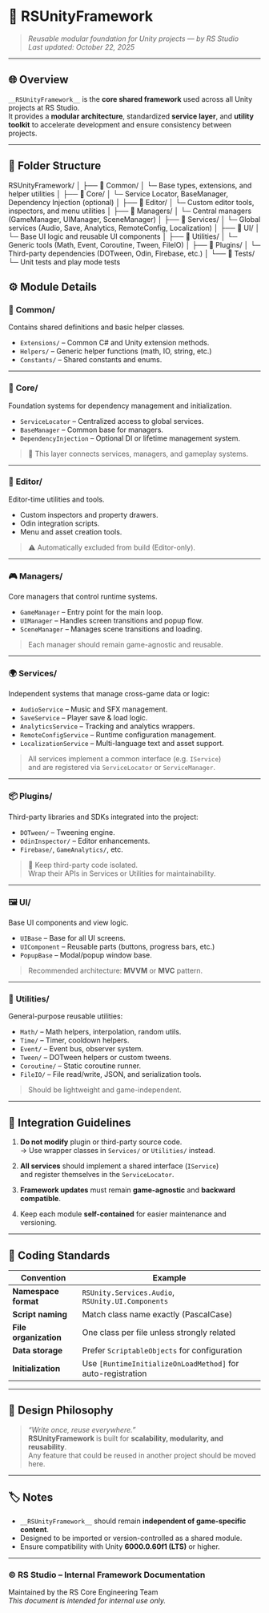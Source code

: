 # 🧩 **__RSUnityFramework__**
> _Reusable modular foundation for Unity projects — by RS Studio_  
> _Last updated: October 22, 2025_

---

## 🌐 Overview
`__RSUnityFramework__` is the **core shared framework** used across all Unity projects at RS Studio.  
It provides a **modular architecture**, standardized **service layer**, and **utility toolkit** to accelerate development and ensure consistency between projects.

---

## 📁 Folder Structure

RSUnityFramework/
│
├── 📂 Common/
│   └─ Base types, extensions, and helper utilities
│
├── 📂 Core/
│   └─ Service Locator, BaseManager, Dependency Injection (optional)
│
├── 📂 Editor/
│   └─ Custom editor tools, inspectors, and menu utilities
│
├── 📂 Managers/
│   └─ Central managers (GameManager, UIManager, SceneManager)
│
├── 📂 Services/
│   └─ Global services (Audio, Save, Analytics, RemoteConfig, Localization)
│
├── 📂 UI/
│   └─ Base UI logic and reusable UI components
│
├── 📂 Utilities/
│   └─ Generic tools (Math, Event, Coroutine, Tween, FileIO)
│
├── 📂 Plugins/
│   └─ Third-party dependencies (DOTween, Odin, Firebase, etc.)
│
└── 📂 Tests/
    └─ Unit tests and play mode tests


## ⚙️ Module Details

### 🧱 **Common/**
Contains shared definitions and basic helper classes.
- `Extensions/` – Common C# and Unity extension methods.
- `Helpers/` – Generic helper functions (math, IO, string, etc.)
- `Constants/` – Shared constants and enums.

---

### 🧠 **Core/**
Foundation systems for dependency management and initialization.
- `ServiceLocator` – Centralized access to global services.
- `BaseManager` – Common base for managers.
- `DependencyInjection` – Optional DI or lifetime management system.

> 🧩 This layer connects services, managers, and gameplay systems.

---

### 🧰 **Editor/**
Editor-time utilities and tools.
- Custom inspectors and property drawers.  
- Odin integration scripts.  
- Menu and asset creation tools.

> ⚠️ Automatically excluded from build (Editor-only).

---

### 🎮 **Managers/**
Core managers that control runtime systems.
- `GameManager` – Entry point for the main loop.
- `UIManager` – Handles screen transitions and popup flow.
- `SceneManager` – Manages scene transitions and loading.

> Each manager should remain game-agnostic and reusable.

---

### 🌍 **Services/**
Independent systems that manage cross-game data or logic:
- `AudioService` – Music and SFX management.
- `SaveService` – Player save & load logic.
- `AnalyticsService` – Tracking and analytics wrappers.
- `RemoteConfigService` – Runtime configuration management.
- `LocalizationService` – Multi-language text and asset support.

> All services implement a common interface (e.g. `IService`)  
> and are registered via `ServiceLocator` or `ServiceManager`.

---

### 📦 **Plugins/**
Third-party libraries and SDKs integrated into the project:
- `DOTween/` – Tweening engine.
- `OdinInspector/` – Editor enhancements.
- `Firebase/`, `GameAnalytics/`, etc.

> 🧭 Keep third-party code isolated.  
> Wrap their APIs in Services or Utilities for maintainability.

---

### 🖼️ **UI/**
Base UI components and view logic.
- `UIBase` – Base for all UI screens.
- `UIComponent` – Reusable parts (buttons, progress bars, etc.)
- `PopupBase` – Modal/popup window base.

> Recommended architecture: **MVVM** or **MVC** pattern.

---

### 🔧 **Utilities/**
General-purpose reusable utilities:
- `Math/` – Math helpers, interpolation, random utils.
- `Time/` – Timer, cooldown helpers.
- `Event/` – Event bus, observer system.
- `Tween/` – DOTween helpers or custom tweens.
- `Coroutine/` – Static coroutine runner.
- `FileIO/` – File read/write, JSON, and serialization tools.

> Should be lightweight and game-independent.

---

## 🧩 Integration Guidelines

1. **Do not modify** plugin or third-party source code.  
   → Use wrapper classes in `Services/` or `Utilities/` instead.

2. **All services** should implement a shared interface (`IService`)  
   and register themselves in the `ServiceLocator`.

3. **Framework updates** must remain **game-agnostic** and **backward compatible**.

4. Keep each module **self-contained** for easier maintenance and versioning.

---

## 🧭 Coding Standards

| Convention | Example |
|-------------|----------|
| **Namespace format** | `RSUnity.Services.Audio`, `RSUnity.UI.Components` |
| **Script naming** | Match class name exactly (PascalCase) |
| **File organization** | One class per file unless strongly related |
| **Data storage** | Prefer `ScriptableObjects` for configuration |
| **Initialization** | Use `[RuntimeInitializeOnLoadMethod]` for auto-registration |

---

## 🧱 Design Philosophy

> _“Write once, reuse everywhere.”_  
> __RSUnityFramework__ is built for **scalability, modularity, and reusability**.  
> Any feature that could be reused in another project should be moved here.

---

## 🏷️ Notes
- `__RSUnityFramework__` should remain **independent of game-specific content**.  
- Designed to be imported or version-controlled as a shared module.  
- Ensure compatibility with Unity **6000.0.60f1 (LTS)** or higher.

---

### © RS Studio – Internal Framework Documentation
Maintained by the RS Core Engineering Team  
_This document is intended for internal use only._
